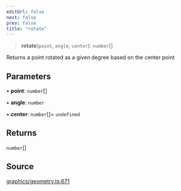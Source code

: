 ```yaml
---
editUrl: false
next: false
prev: false
title: "rotate"
---
```


> **rotate**(`point`, `angle`, `center`): `number`[]

Returns a point rotated as a given degree based on the center point

## Parameters

• **point**: `number`[]

• **angle**: `number`

• **center**: `number`[]= `undefined`

## Returns

`number`[]

## Source

[graphics/geometry.ts:671](https://github.com/dgmjs/dgmjs/blob/main/packages/core/src/graphics/geometry.ts#L671)
